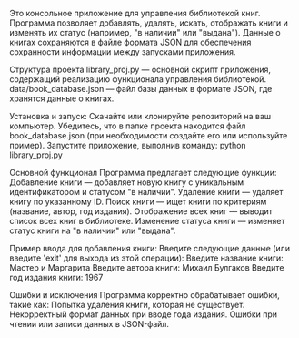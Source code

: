 Это консольное приложение для управления библиотекой книг. Программа позволяет добавлять, удалять, искать, отображать книги и изменять их статус (например, "в наличии" или "выдана"). 
Данные о книгах сохраняются в файле формата JSON для обеспечения сохранности информации между запусками приложения.

Структура проекта
library_proj.py — основной скрипт приложения, содержащий реализацию функционала управления библиотекой.
data/book_database.json — файл базы данных в формате JSON, где хранятся данные о книгах.

Установка и запуск:
  Скачайте или клонируйте репозиторий на ваш компьютер.
  Убедитесь, что в папке проекта находится файл book_database.json (при необходимости создайте его или используйте пример).
  Запустите приложение, выполнив команду: python library_proj.py

Основной функционал
Программа предлагает следующие функции:
  Добавление книги — добавляет новую книгу с уникальным идентификатором и статусом "в наличии".
  Удаление книги — удаляет книгу по указанному ID.
  Поиск книги — ищет книги по критериям (название, автор, год издания).
  Отображение всех книг — выводит список всех книг в библиотеке.
  Изменение статуса книги — изменяет статус книги на "в наличии" или "выдана".

Пример ввода для добавления книги:
  Введите следующие данные (или введите 'exit' для выхода из этой операции):
  Введите название книги: Мастер и Маргарита
  Введите автора книги: Михаил Булгаков
  Введите год издания книги: 1967

Ошибки и исключения
Программа корректно обрабатывает ошибки, такие как:
  Попытка удаления книги, которая не существует.
  Некорректный формат данных при вводе года издания.
  Ошибки при чтении или записи данных в JSON-файл.
